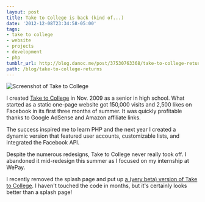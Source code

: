 ```yaml
---
layout: post
title: Take to College is back (kind of...)
date: '2012-12-08T23:34:58-05:00'
tags:
- take to college
- website
- projects
- development
- php
tumblr_url: http://blog.danoc.me/post/37530763368/take-to-college-returns
path: /blog/take-to-college-returns
---
```


![Screenshot of Take to College](/img/posts/take-to-college.png)


I created [Take to College](http://taketocollege.com/) in Nov. 2009 as a senior in high school. What started as a static one-page website got 150,000 visits and 2,500 likes on Facebook in its first three months of summer. It was quickly profitable thanks to Google AdSense and Amazon affiliate links.

The success inspired me to learn PHP and the next year I created a dynamic version that featured user accounts, customizable lists, and integrated the Facebook API.

Despite the numerous redesigns, Take to College never really took off. I abandoned it mid-redesign this summer as I focused on my internship at WePay.

I recently removed the splash page and put up [a (very beta) version of Take to College](http://taketocollege.com/). I haven't touched the code in months, but it's certainly looks better than a splash page!
